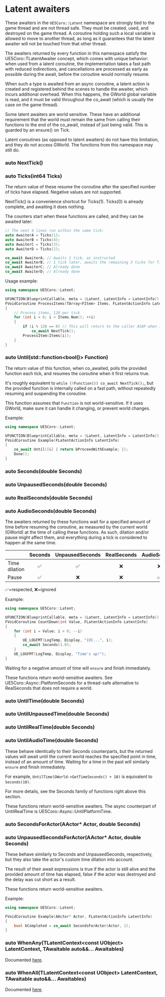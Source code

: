 # Latent awaiters

These awaiters in the `UE5Coro::Latent` namespace are strongly tied to the game
thread and are not thread safe.
They must be created, used, and destroyed on the game thread.
A coroutine holding such a local variable is allowed to move to another thread,
as long as it guarantees that the latent awaiter will not be touched from that
other thread.

The awaiters returned by every function in this namespace satisfy the
UE5Coro::TLatentAwaiter concept, which comes with unique behavior: when used
from a latent coroutine, the implementation takes a fast path with reduced
indirections, and cancellations are processed as early as possible during the
await, before the coroutine would normally resume.

When such a type is awaited from an async coroutine, a latent action is created
and registered behind the scenes to handle the awaiter, which incurs additional
overhead.
When this happens, the GWorld global variable is read, and it must be valid
throughout the co_await (which is usually the case on the game thread).

Some latent awaiters are world sensitive.
These have an additional requirement that the world must remain the same from
calling their functions to the end of the co_await, instead of just being valid.
This is guarded by an ensure() on Tick.

Latent coroutines (as opposed to latent awaiters) do not have this limitation,
and they do not access GWorld.
The functions from this namespace may still do.

### auto NextTick()
### auto Ticks(int64 Ticks)

The return value of these resume the coroutine after the specified number of
ticks have elapsed.
Negative values are not supported.

NextTick() is a convenience shortcut for Ticks(1).
Ticks(0) is already complete, and awaiting it does nothing.

The counters start when these functions are called, and they can be awaited
later:
```cpp
// The next 4 lines run within the same tick:
auto AwaiterA = Ticks(1);
auto AwaiterB = Ticks(4);
auto AwaiterC = Ticks(3);
auto AwaiterD = Ticks(2);

co_await AwaiterA; // Awaits 1 tick, as instructed
co_await AwaiterB; // 1 tick later, awaits the remaining 3 ticks for Ticks(4)
co_await AwaiterC; // Already done
co_await AwaiterD; // Already done
```

Usage example:
```cpp
using namespace UE5Coro::Latent;

UFUNCTION(BlueprintCallable, meta = (Latent, LatentInfo = LatentInfo))
FVoidCoroutine ProcessItems(TArray<FItem> Items, FLatentActionInfo LatentInfo)
{
    // Process items, 128 per tick
    for (int i = 0; i < Items.Num(); ++i)
    {
        if (i % 128 == 0) // This will return to the caller ASAP when i==0
            co_await NextTick();
        ProcessItem(Items[i]);
    }
}
```

### auto Until(std::function<bool()> Function)

The return value of this function, when co_awaited, polls the provided function
each tick, and resumes the coroutine when it first returns true.

It's roughly equivalent to `while (!Function()) co_await NextTick();`, but the
provided function is internally called on a fast path, without repeatedly
resuming and suspending the coroutine.

This function assumes that `Function` is not world-sensitive.
If it uses GWorld, make sure it can handle it changing, or prevent world changes.

Example:
```cpp
using namespace UE5Coro::Latent;

UFUNCTION(BlueprintCallable, meta = (Latent, LatentInfo = LatentInfo))
FVoidCoroutine Example(FLatentActionInfo LatentInfo)
{
    co_await Until([&] { return bProceedWithExample; });
    Done();
}
```

### auto Seconds(double Seconds)
### auto UnpausedSeconds(double Seconds)
### auto RealSeconds(double Seconds)
### auto AudioSeconds(double Seconds)

The awaiters returned by these functions wait for a specified amount of time
before resuming the coroutine, as measured by the current world (GWorld) at the
time of calling these functions.
As such, dilation and/or pause might affect them, and everything during a tick
is considered to happen at the same time.

|             |Seconds|UnpausedSeconds|RealSeconds|AudioSeconds|
|-------------|:-----:|:-------------:|:---------:|:----------:|
|Time dilation|✅      |✅              |❌          |❌           |
|Pause        |✅      |❌              |❌          |✅           |

✅=respected, ❌=ignored

Example:
```cpp
using namespace UE5Coro::Latent;

UFUNCTION(BlueprintCallable, meta = (Latent, LatentInfo = LatentInfo))
FVoidCoroutine CountDown(int Value, FLatentActionInfo LatentInfo)
{
    for (int i = Value; i > 0; --i)
    {
        UE_LOGFMT(LogTemp, Display, "{0}...", i);
        co_await Seconds(1.0);
    }
    UE_LOGFMT(LogTemp, Display, "Time's up!");
}
```

Waiting for a negative amount of time will `ensure` and finish immediately.

These functions return world-sensitive awaiters.
See UE5Coro::Async::PlatformSeconds for a thread-safe alternative to RealSeconds
that does not require a world.

### auto UntilTime(double Seconds)
### auto UntilUnpausedTime(double Seconds)
### auto UntilRealTime(double Seconds)
### auto UntilAudioTime(double Seconds)

These behave identically to their Seconds counterparts, but the returned values
will await until the current world reaches the specified point in time, instead
of an amount of time.
Waiting for a time in the past will similarly `ensure` and finish immediately.

For example, `UntilTime(GWorld->GetTimeSeconds() + 10)` is equivalent to
`Seconds(10)`.

For more details, see the Seconds family of functions right above this section.

These functions return world-sensitive awaiters.
The async counterpart of UntilRealTime is UE5Coro::Async::UntilPlatformTime.

### auto SecondsForActor(AActor* Actor, double Seconds)
### auto UnpausedSecondsForActor(AActor* Actor, double Seconds)

These behave similarly to Seconds and UnpausedSeconds, respectively, but they
also take the actor's custom time dilation into account.

The result of their await expressions is true if the actor is still alive and
the provided amount of time has elapsed, false if the actor was destroyed and
the delay was cut short as a result.

These functions return world-sensitive awaiters.

Example:
```cpp
using namespace UE5Coro::Latent;

FVoidCoroutine Example(AActor* Actor, FLatentActionInfo LatentInfo)
{
    bool bCompleted = co_await SecondsForActor(Actor, 1);
}
```

### auto WhenAny(TLatentContext\<const UObject\> LatentContext, TAwaitable auto&&... Awaitables)

Documented [here](Aggregate.md#auto-latentwhenanytlatentcontextconst-uobject-latentcontext-tawaitable-auto-awaitables).

### auto WhenAll(TLatentContext\<const UObject\> LatentContext, TAwaitable auto&&... Awaitables)

Documented [here](Aggregate.md#auto-latentwhenalltlatentcontextconst-uobject-latentcontext-tawaitable-auto-awaitables).
